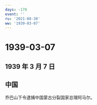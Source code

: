 ```yaml
---
days: -178
event: ''
ru: '2021-08-30'
ww: '1939-03-07'
---
```


# 1939-03-07

## 1939 年 3 月 7 日

## 中国

乔巴山下令逮捕中国蒙古分裂国家总理阿马尔。